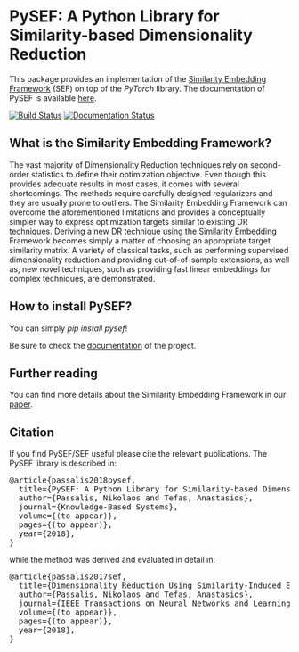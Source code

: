# PySEF: A Python Library for Similarity-based Dimensionality Reduction
This package provides an implementation of the [Similarity Embedding Framework](https://arxiv.org/abs/1706.05692) (SEF) on top of the *PyTorch* library. The documentation of PySEF is available [here](https://pysef.readthedocs.io).

[![Build Status](https://travis-ci.org/passalis/sef.svg?branch=master)](https://travis-ci.org/passalis/sef)
[![Documentation Status](https://readthedocs.org/projects/pysef/badge/?version=latest)](http://pysef.readthedocs.io/en/latest/?badge=latest)

## What is the Similarity Embedding Framework?
The vast majority of Dimensionality Reduction techniques rely on second-order statistics to define their optimization objective. Even though this provides adequate results in most cases, it comes with several shortcomings. The methods require carefully designed regularizers and they are usually prone to outliers. The Similarity Embedding Framework can overcome the aforementioned limitations and provides a conceptually simpler way to express optimization targets similar to existing DR techniques. Deriving a new DR technique using the Similarity Embedding Framework becomes simply a matter of choosing an appropriate target similarity matrix. A variety of classical tasks, such as performing supervised dimensionality reduction and providing out-of-of-sample extensions, as well as, new novel techniques, such as providing fast linear embeddings for complex techniques, are demonstrated. 

## How to install PySEF?
You can simply *pip install pysef*! 

Be sure to check the [documentation](https://pysef.readthedocs.io) of the project.

## Further reading

You can find more details about the Similarity Embedding Framework in our [paper](https://arxiv.org/abs/1706.05692).

## Citation

If you find PySEF/SEF useful please cite the relevant publications. The PySEF library is described in:
<pre>
@article{passalis2018pysef,
  title={PySEF: A Python Library for Similarity-based Dimensionality Reduction},
  author={Passalis, Nikolaos and Tefas, Anastasios},
  journal={Knowledge-Based Systems},
  volume={(to appear)},
  pages={(to appear)},
  year={2018},
}
</pre>
while the method was derived and evaluated in detail in:

<pre>
@article{passalis2017sef,
  title={Dimensionality Reduction Using Similarity-Induced Embeddings},
  author={Passalis, Nikolaos and Tefas, Anastasios},
  journal={IEEE Transactions on Neural Networks and Learning Systems}, 
  volume={(to appear)},
  pages={(to appear)},
  year={2018},
}
</pre>
